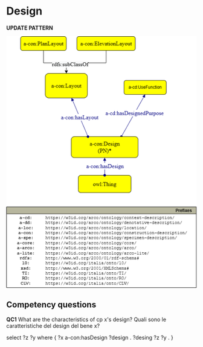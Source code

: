 # Design


**UPDATE PATTERN**


![Design pattern graph](https://github.com/ICCD-MiBACT/ArCo/blob/DEV-1.3.0/ArCo-release/Documentation/ArchitecturalOrLandscapeHeritage/Design/Design-Pattern.drawio.png?raw=true)



## Competency questions

**QC1**
What are the characteristics of cp x's design?
Quali sono le caratteristiche del design del bene x?


select ?z ?y where {
?x a-con:hasDesign ?design .
?desing ?z ?y .
}

